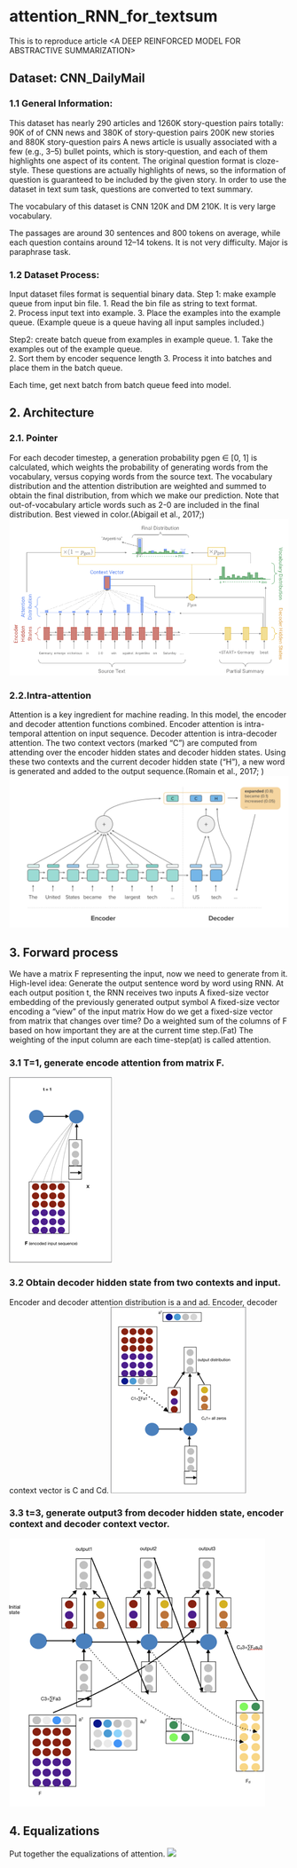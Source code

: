 # attention_RNN_for_textsum
This is to reproduce article &lt;A DEEP REINFORCED MODEL FOR ABSTRACTIVE SUMMARIZATION>
## Dataset: CNN_DailyMail ##
### 1.1 General Information: ###
This dataset has nearly 290 articles and 1260K story-question pairs totally: 
	90K of of CNN news and 380K of story-question pairs
	200K new stories and 880K story-question pairs
A news article is usually associated with a few (e.g., 3–5) bullet points, which is story-question, and each of them highlights one aspect of its content. 
The original question format is cloze-style. These questions are actually highlights of news, so the information of question is guaranteed to be included by the given story. In order to use the dataset in text sum task, questions are converted to text summary.

The vocabulary of this dataset is CNN 120K and DM 210K. It is very large vocabulary.

The passages are around 30 sentences and 800 tokens on average, while each question contains around 12–14 tokens. 
It is not very difficulty. Major is paraphrase task.

### 1.2 Dataset Process: ###

Input dataset files format is sequential binary data.
 Step 1: make example queue from input bin file. 
	1. Read the bin file as string to text format.   
	2. Process  input text into example. 
	3. Place the examples into the example queue. (Example queue is a queue having all input samples included.) 

Step2: create batch queue from examples in example queue.
	1. Take the examples out of the example queue.  
	2. Sort them by encoder sequence length
	3. Process it into batches and place them in the batch queue. 

Each time, get next batch from batch queue feed into model. 
## 2. Architecture ##
### 2.1. Pointer ###
For each decoder timestep,  a generation probability pgen ∈ [0, 1] is calculated, which weights the probability of generating words from the vocabulary, versus copying words from the source text. The vocabulary distribution and the attention distribution are weighted and summed to obtain the final distribution, from which we make our prediction. Note that out-of-vocabulary article words such as 2-0 are included in the final distribution. Best viewed in color.(Abigail et al., 2017;<Get To The Point: Summarization with Pointer-Generator Networks>)	
![](images/nn_textsum_guider_1.png)


### 2.2.Intra-attention ###
Attention is a key ingredient for machine reading. In this model,  the encoder and decoder attention functions combined. Encoder attention is intra-temporal attention on input sequence. Decoder attention is intra-decoder attention. The two context vectors (marked “C”) are computed from attending over the encoder hidden states and decoder hidden states. Using these two contexts and the current decoder hidden state (“H”), a new word is generated and added to the output sequence.(Romain et al., 2017; <A deep reinforced model for abstractive summarization >)
![](images/nn_textsum_guider_2.png)
	
## 3. Forward process ##
We have a matrix F representing  the input, now we need to generate from it.
High-level idea:
Generate the output sentence word by word using RNN.
At each output position t, the RNN receives two inputs
	 A fixed-size vector embedding of the previously generated output symbol
	 A fixed-size vector encoding a “view” of the input matrix
How do we get a fixed-size vector from matrix that changes over time?
	Do a weighted sum of the columns of F based on how important they are at the current time step.(Fat) 
	The weighting of the input column are each time-step(at) is called attention.

### 3.1 T=1, generate encode attention from matrix F. ###
![](images/nn_textsum_guider_3.png)
### 3.2  Obtain decoder hidden state from two contexts and input. ###
Encoder and decoder attention distribution is a and ad.  Encoder, decoder context vector is C and Cd.
![](images/nn_textsum_guider_4.png)
### 3.3  t=3, generate output3 from decoder hidden state, encoder context and decoder context vector. ###
![](images/nn_textsum_guider_5.png)

## 4. Equalizations ##
Put  together the equalizations of attention. 
![](images/nn_textsum_guider_6.png)

	
